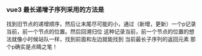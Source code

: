 ### vue3 最长递增子序列采用的方法是 
找到旧节点的递增顺序，然后让末尾尽可能的小，通过（新增，更新）一个p记录当前，前一个节点的位置。然后回溯归位
这种记录当前，前一个节点的位置的想法就像小时候站队一样，找到前面和左边就能找到 当前最长子序列的返回元素
那个p确实是点睛之笔！
### 